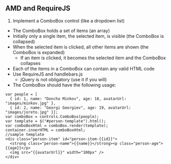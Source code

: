 ## AMD and RequireJS

1. Implement a ComboBox control (like a dropdown list)
 * The ComboBox holds a set of items (an array)
 * Initially only a single item, the selected item, is visible (the ComboBox is collapsed)
 * When the selected item is clicked, all other items are shown (the ComboBox is expanded)
   * If an item is clicked, it becomes the selected item and the ComboBox collapses
 * Each of the items in a ComboBox can contain any valid HTML code
 * Use RequireJS and handlebars.js
   * jQuery is not obligatory (use it if you will)
 * The ComboBox should have the following usage:
```
var people = [
  { id: 1, name: "Doncho Minkov", age: 18, avatarUrl: "images/minkov.jpg" }, 
  { id: 2, name: "Georgi Georgiev", age: 19, avatarUrl: "images/joreto.jpg" }];
var comboBox = controls.ComboBox(people);
var template = $("#person-template").html();
var comboBoxHtml = comboBox.render(template);
container.innerHTML = comboBoxHtml;
//sample template
<div class="person-item" id="person-item-{{id}}">
  <strong class="person-name">{{name}}</strong><p class="person-age">{{age}}</p>
  <img src="{{avatarUrl}}" width="100px" />
</div>
```